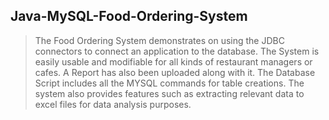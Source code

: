 ## Java-MySQL-Food-Ordering-System

>The Food Ordering System demonstrates on using the JDBC connectors to connect an application to the database.
The System is easily usable and modifiable for all kinds of restaurant managers or cafes. A Report has also 
been uploaded along with it. The Database Script includes all the MYSQL commands for table creations.
The system also provides features such as extracting relevant data to excel files for data analysis purposes.
